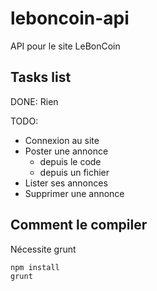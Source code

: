 leboncoin-api
=============

API pour le site LeBonCoin

Tasks list
----------
DONE:
Rien

TODO:
- Connexion au site
- Poster une annonce
	- depuis le code
	- depuis un fichier
- Lister ses annonces
- Supprimer une annonce

Comment le compiler
-------------------
Nécessite grunt

	npm install
	grunt